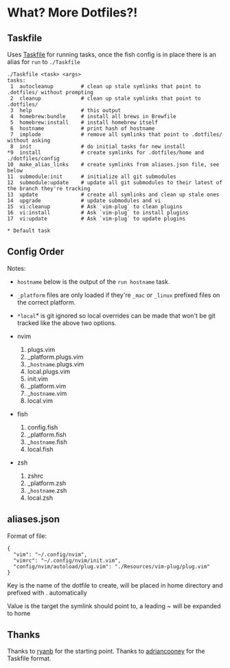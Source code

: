 # What? More Dotfiles?!

## Taskfile

Uses [Taskfile](https://github.com/adriancooney/Taskfile) for running tasks, once the fish config is in place there is an alias for `run` to `./Taskfile`

    ./Taskfile <task> <args>
    tasks:
     1	autocleanup         # clean up stale symlinks that point to .dotfiles/ without prompting
     2	cleanup             # clean up stale symlinks that point to .dotfiles/
     3	help                # this output
     4	homebrew:bundle     # install all brews in Brewfile
     5	homebrew:install    # install homebrew itself
     6	hostname            # print hash of hostname
     7	implode             # remove all symlinks that point to .dotfiles/ without asking
     8	init                # do initial tasks for new install
    *9	install             # create symlinks for .dotfiles/home and ./dotfiles/config
    10	make_alias_links    # create symlinks from aliases.json file, see below
    11	submodule:init      # initialize all git submodules
    12	submodule:update    # update all git submodules to their latest of the branch they're tracking
    13	update              # create all symlinks and clean up stale ones
    14	upgrade             # update submodules and vi
    15	vi:cleanup          # Ask `vim-plug` to clean plugins
    16	vi:install          # Ask `vim-plug` to install plugins
    17	vi:update           # Ask `vim-plug` to update plugins

    * Default task

## Config Order

Notes:
*  `hostname` below is the output of the `run hostname` task.
* `_platform` files are only loaded if they're `_mac` or `_linux` prefixed files on the correct platform.
* `*local`* is git ignored so local overrides can be made that won't be git tracked like the above two options.

* nvim
    1. plugs.vim
    1. _platform.plugs.vim
    1. _`hostname`.plugs.vim
    1. local.plugs.vim
    1. init.vim
    1. _platform.vim
    1. _`hostname`.vim
    1. local.vim
* fish
    1. config.fish
    1. _platform.fish
    1. _`hostname`.fish
    1. local.fish
* zsh
    1. zshrc
    1. _platform.zsh
    1. _`hostname`.zsh
    1. local.zsh

## aliases.json

Format of file:

    {
      "vim": "~/.config/nvim",
      "vimrc": "~/.config/nvim/init.vim",
      "config/nvim/autoload/plug.vim": "./Resources/vim-plug/plug.vim"
    }

Key is the name of the dotfile to create, will be placed in home
directory and prefixed with . automatically

Value is the target the symlink should point to, a leading ~ will be expanded to
home

## Thanks

Thanks to [ryanb](https://github.com/ryanb/dotfiles) for the starting point.
Thanks to [adriancooney](https://github.com/adriancooney/Taskfile) for the Taskfile format.

